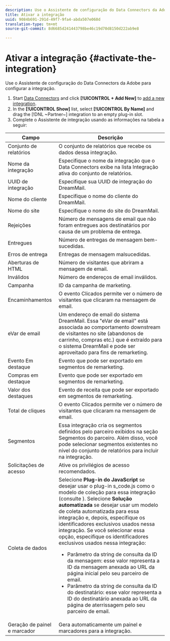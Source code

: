 ```yaml
---
description: Use o Assistente de configuração do Data Connectors da Adobe para configurar a integração.
title: Ativar a integração
uuid: 9084b691-291d-49f7-9fa4-abda507e060d
translation-type: tm+mt
source-git-commit: 8d6685d241443798be46c19d70d8150d222ab9e8

---
```



# Ativar a integração {#activate-the-integration}

Use o Assistente de configuração do Data Connectors da Adobe para configurar a integração.

1. Start [Data Connectors](https://docs.adobe.com/content/help/en/analytics/import/dataconnectors/getting-started-data-connectors.html) and click **[!UICONTROL + Add New]** to [add a new integration](https://docs.adobe.com/content/help/en/analytics/import/dataconnectors/getting-started-data-connectors.html).
1. In the **[!UICONTROL Show]** list, select **[!UICONTROL By Name]** and drag the [!DNL ~Partner~] integration to an empty plug-in slot.
1. Complete o Assistente de integração usando as informações na tabela a seguir:

| Campo | Descrição |
|--- |--- |
| Conjunto de relatórios  | O conjunto de relatórios que recebe os dados dessa integração. |
| Nome da integração | Especifique o nome da integração que o Data Connectors exibe na lista Integração ativa do conjunto de relatórios. |
| UUID de integração | Especifique sua UUID de integração do DreamMail. |
| Nome do cliente | Especifique o nome do cliente do DreamMail. |
| Nome do site | Especifique o nome do site do DreamMail. |
| Rejeições | Número de mensagens de email que não foram entregues aos destinatários por causa de um problema de entrega. |
| Entregues | Número de entregas de mensagem bem-sucedidas. |
| Erros de entrega | Entregas de mensagem malsucedidas. |
| Aberturas de HTML | Número de visitantes que abriram a mensagem de email. |
| Inválidos | Número de endereços de email inválidos. |
| Campanha | ID da campanha de marketing. |
| Encaminhamentos | O evento Clicados permite ver o número de visitantes que clicaram na mensagem de email. |
| eVar de email | Um endereço de email do sistema DreamMail. Essa &quot;eVar de email&quot; está associada ao comportamento downstream de visitantes no site (abandonos de carrinho, compras etc.) que é extraído para o sistema DreamMail e pode ser aproveitado para fins de remarketing. |
| Evento Em destaque | Evento que pode ser exportado em segmentos de remarketing. |
| Compras em destaque | Evento que pode ser exportado em segmentos de remarketing. |
| Valor dos destaques | Evento de receita que pode ser exportado em segmentos de remarketing. |
| Total de cliques | O evento Clicados permite ver o número de visitantes que clicaram na mensagem de email. |
| Segmentos | Essa integração cria os segmentos definidos pelo parceiro exibidos na seção Segmentos do parceiro. Além disso, você pode selecionar segmentos existentes no nível do conjunto de relatórios para incluir na integração. |
| Solicitações de acesso | Ative os privilégios de acesso recomendados. |
| Coleta de dados | Selecione **Plug-in do JavaScript** se desejar usar o plug-in s_code.js como o modelo de coleção para essa integração (consulte ). Selecione **Solução automatizada** se desejar usar um modelo de coleta automatizada para essa integração e, depois, especifique os identificadores exclusivos usados nessa integração. Se você selecionar essa opção, especifique os identificadores exclusivos usados nessa integração:<ul><li>Parâmetro da string de consulta da ID da mensagem: esse valor representa a ID da mensagem anexada ao URL da página inicial pelo seu parceiro de email.</li><li>Parâmetro da string de consulta da ID do destinatário: esse valor representa a ID do destinatário anexada ao URL da página de aterrissagem pelo seu parceiro de email.</li></ul> |
| Geração de painel e marcador | Gera automaticamente um painel e marcadores para a integração. |

